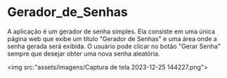 # Gerador_de_Senhas

A aplicação é um gerador de senha simples. Ela consiste em uma única página web que exibe um título "Gerador de Senhas" e uma área onde a senha gerada será exibida.
O usuário pode clicar no botão "Gerar Senha" sempre que desejar obter uma nova senha aleatória.

<img src:"assets/imagens/Captura de tela 2023-12-25 144227.png">


